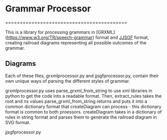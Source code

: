 # Grammar Processor

==========================================

This is a library for processing grammars in [GRXML] (https://www.w3.org/TR/speech-grammar) format and [JJSGF](https://support.voicegain.ai/hc/en-us/articles/360048936511-JJSGF-Grammars) format, creating railroad diagrams representing all possible outcomes of the grammar.

Diagrams
--------
Each of these files, grxmlprocessor.py and jjsgfprocessor.py, contain their own unique ways of parsing the different styles of grammar.

grxmlprocessor.py uses parse_grxml_from_string to use xml libraries in python to get the code into a readable format. Then, extract_rules takes the root and ns values parse_grxml_from_string returns and puts it into a common dictionary format that createDiagram can process - this dictionary format is common to both proessors. createDiagram takes in a dictionary of rules in string format and parses them to generate the railroad diagram in SVG format.

jjsgfprocessor.py 
